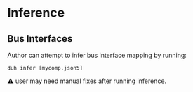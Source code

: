 # Inference

## Bus Interfaces

Author can attempt to infer bus interface mapping by running:

```
duh infer [mycomp.json5]
```

:warning: user may need manual fixes after running inference.
